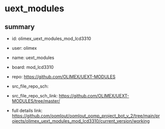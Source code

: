 # uext_modules
 
## summary 
* id: olimex_uext_modules_mod_lcd3310
* user: olimex
* name: uext_modules
* board: mod_lcd3310
* repo: https://github.com/OLIMEX/UEXT-MODULES



* src_file_repo_sch: 
* src_file_repo_sch_link: https://github.com/OLIMEX/UEXT-MODULES/tree/master/
* full details link: https://github.com/oomlout/oomlout_oomp_project_bot_v_2/tree/main/projects/olimex_uext_modules_mod_lcd3310/current_version/working  







